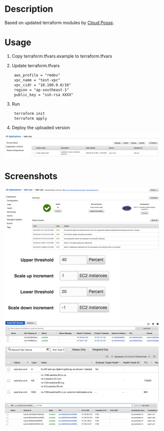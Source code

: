 # Description

Based on updated terraform modules by [Cloud Posse](https://github.com/cloudposse).

# Usage

1. Copy terraform.tfvars.example to terraform.tfvars
2. Update terraform.tfvars

        aws_profile = "rmdev"
        vpc_name = "test-vpc"
        vpc_cidr = "10.100.0.0/16"
        region = "ap-southeast-1"
        public_key = "ssh-rsa XXXX"
3. Run

        terraform init
        terraform apply
        
4. Deploy the uploaded version

![](images/deploy.png?raw=true)


# Screenshots

![](images/beanstalk1.png?raw=true)
![](images/beanstalk2.png?raw=true)
![](images/nat.png?raw=true)
![](images/route53.png?raw=true)
![](images/subnets.png?raw=true)

